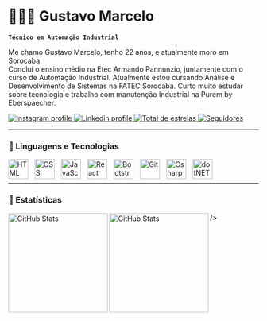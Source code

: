 # 👨🏻‍💻 Gustavo Marcelo

**`Técnico em Automação Industrial`**

Me chamo Gustavo Marcelo, tenho 22 anos, e atualmente moro em Sorocaba.<br>
Concluí o ensino médio na Etec Armando Pannunzio, juntamente com o curso de Automação Industrial. Atualmente estou cursando Análise e Desenvolvimento de Sistemas na FATEC Sorocaba. Curto muito estudar sobre tecnologia e trabalho com manutenção Industrial na Purem by Eberspaecher. <br>

<p align="left">
    <a href="https://www.instagram.com/_ce11o/">
        <img 
            alt="Instagram profile" 
            title="Gustavo Marcelo no Instagram" 
            src="https://img.shields.io/badge/Instagram-E4405F?style=for-the-badge&logo=instagram&logoColor=white"
        />
    </a>
    <a href="https://www.linkedin.com/in/gustavo-rosa-aba54b245/">
        <img 
            alt="Linkedin profile" 
            title="Perfil no Linkedin" 
            src="https://img.shields.io/badge/LinkedIn-0077B5?style=for-the-badge&logo=linkedin&logoColor=white"
        />
    </a> 
    <a href="https://github.com/Cello-GR?tab=repositories&sort=stargazers">
        <img 
            alt="Total de estrelas" 
            title="Total de estrelas GitHub" 
            src="https://custom-icon-badges.demolab.com/github/stars/Cello-GR?color=55960c&style=for-the-badge&labelColor=488207&logo=star&label=estrelas"
        />
    </a>
    <a href="https://github.com/Cello-GR?tab=followers">
        <img 
            alt="Seguidores" 
            title="Me siga no GitHub" 
            src="https://custom-icon-badges.demolab.com/github/followers/Cello-GR?color=236ad3&labelColor=1155ba&style=for-the-badge&logo=github&label=Seguidores&logoColor=white"
        />
    </a>
</p>

---


### 🤖 Linguagens e Tecnologias

<p>
<img 
    align="left" 
    alt="HTML"
    title="HTML" 
    width="40px" 
    style="padding-right: 10px;" 
    src="https://cdn.jsdelivr.net/gh/devicons/devicon@latest/icons/html5/html5-original.svg" 
/>
<img 
    align="left" 
    alt="CSS" 
    title="CSS"
    width="40px" 
    style="padding-right: 10px;" 
    src="https://cdn.jsdelivr.net/gh/devicons/devicon@latest/icons/css3/css3-original.svg" 
/>
<img 
    align="left" 
    alt="JavaScript" 
    title="JavaScript"
    width="40px" 
    style="padding-right: 10px;" 
    src="https://cdn.jsdelivr.net/gh/devicons/devicon@latest/icons/javascript/javascript-original.svg" 
/>
<img 
    align="left" 
    alt="React"
    title="React" 
    width="40px" 
    style="padding-right: 10px;" 
    src="https://cdn.jsdelivr.net/gh/devicons/devicon@latest/icons/react/react-original.svg" 
/>
<img 
    align="left" 
    alt="Bootstrap"
    title="Bootstrap" 
    width="40px" 
    style="padding-right: 10px;" 
    src="https://cdn.jsdelivr.net/gh/devicons/devicon@latest/icons/bootstrap/bootstrap-original.svg" 
/>
<img 
    align="left" 
    alt="Git" 
    title="Git"
    width="40px" 
    style="padding-right: 10px;" 
    src="https://cdn.jsdelivr.net/gh/devicons/devicon@latest/icons/git/git-original.svg" 
/>
<img 
    align="left" 
    alt="Csharp" 
    title="Csharp"
    width="40px" 
    style="padding-right: 10px;" 
    src="https://cdn.jsdelivr.net/gh/devicons/devicon@latest/icons/csharp/csharp-original.svg" 
/>
<img 
    align="left" 
    alt="dotNET" 
    title="dotNET"
    width="40px" 
    style="padding-right: 10px;" 
    src="https://cdn.jsdelivr.net/gh/devicons/devicon@latest/icons/dotnetcore/dotnetcore-original.svg" 
/>
</p>

<br>
<br>

---

### 🔎 Estatísticas
<p>
<img 
    align="left" 
    alt="GitHub Stats" 
    title="GitHub Stats"
    height="200px" 
    src="https://github-readme-stats.vercel.app/api?username=Cello-GR&show_icons=true&theme=tokyonight&include_all_commits=true&locale=pt-br"

/>
    <img 
    align="left" 
    alt="GitHub Stats" 
    title="GitHub Stats"
    height="200px" 
    src="https://github-readme-stats.vercel.app/api/top-langs/?username=Cello-GR&theme=tokyonight&alayout=compact&custom_title=Tecnologias&langs_count=5"
    />
</p>
